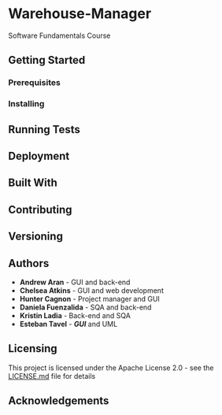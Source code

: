 # Warehouse-Manager
Software Fundamentals Course

## Getting Started
### Prerequisites
### Installing

## Running Tests

## Deployment

## Built With

## Contributing

## Versioning

## Authors

* **Andrew Aran** - GUI and back-end
* **Chelsea Atkins** - GUI and web development
* **Hunter Cagnon** - Project manager and GUI
* **Daniela Fuenzalida** - SQA and back-end
* **Kristin Ladia** - Back-end and SQA
* **Esteban Tavel** - **_GUI_** and UML

## Licensing
This project is licensed under the Apache License 2.0 - see the [LICENSE.md](https://github.com/KLadia/Warehouse-Manager/blob/master/LICENSE) file for details

## Acknowledgements
